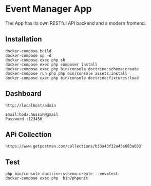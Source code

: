 # Event Manager App
The App has its own RESTful API backend and a modern frontend.

## Installation

```
docker-compose build 
docker-compose up -d
docker-compose exec php sh
docker-compose exec php composer install
docker-compose exec php bin/console doctrine:schema:create
docker-compose run php php bin/console assets:install
docker-compose exec php bin/console doctrine:fixtures:load

```
 

## Dashboard
```
http://localhost/admin

Email:hoda.hussin@gmail
Password :123456

```

##  APi Collection
```
https://www.getpostman.com/collections/b33a43f32a43e683a603
```

## Test
```
php bin/console doctrine:schema:create --env=test
docker-compose exec php  bin/phpunit
```

